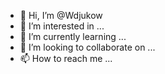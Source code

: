 - 👋 Hi, I’m @Wdjukow
- 👀 I’m interested in ...
- 🌱 I’m currently learning ...
- 💞️ I’m looking to collaborate on ...
- 📫 How to reach me ...

<!---
Wdjukow/Wdjukow is a ✨ special ✨ repository because its `README.md` (this file) appears on your GitHub profile.
You can click the Preview link to take a look at your changes.
--->
